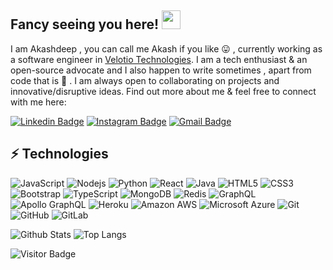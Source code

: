 ## Fancy seeing you here! <img src="https://raw.githubusercontent.com/aemmadi/aemmadi/master/wave.gif" width="30px">

I am Akashdeep , you can call me Akash if you like :stuck_out_tongue: , currently working as a software engineer in
[Velotio Technologies](https://www.velotio.com/). I am a tech enthusiast & an open-source advocate and I also happen to write sometimes , apart from code that is :zany_face: . I am always open to collaborating on projects and innovative/disruptive ideas. Find out more about me & feel free to connect with me here:

[![Linkedin Badge](https://img.shields.io/badge/-Akashdeep-blue?style=flat-square&logo=Linkedin&logoColor=white&link=https://www.linkedin.com/in/akashdeep-patra-632428122/)](https://www.linkedin.com/in/akashdeep-patra-632428122/)
[![Instagram Badge](https://img.shields.io/badge/-mr_mornin_star-purple?style=flat-square&logo=instagram&logoColor=white&link=https://www.instagram.com/mr_mornin_star/)](https://www.instagram.com/mr_mornin_star/)
[![Gmail Badge](https://img.shields.io/badge/-adeep8961@gmail.com-c14438?style=flat-square&logo=Gmail&logoColor=white&link=mailto:adeep8961@gmail.com)](mailto:adeep8961@gmail.com)

## ⚡ Technologies

![JavaScript](https://img.shields.io/badge/-JavaScript-black?style=flat-square&logo=javascript)
![Nodejs](https://img.shields.io/badge/-Nodejs-black?style=flat-square&logo=Node.js)
![Python](https://img.shields.io/badge/-Python-black?style=flat-square&logo=Python)
![React](https://img.shields.io/badge/-React-black?style=flat-square&logo=react)
![Java](https://img.shields.io/badge/-java-E34A86?style=flat-square&logo=java)
![HTML5](https://img.shields.io/badge/-HTML5-E34F26?style=flat-square&logo=html5&logoColor=white)
![CSS3](https://img.shields.io/badge/-CSS3-1572B6?style=flat-square&logo=css3)
![Bootstrap](https://img.shields.io/badge/-Bootstrap-563D7C?style=flat-square&logo=bootstrap)
![TypeScript](https://img.shields.io/badge/-TypeScript-007ACC?style=flat-square&logo=typescript)
![MongoDB](https://img.shields.io/badge/-MongoDB-black?style=flat-square&logo=mongodb)
![Redis](https://img.shields.io/badge/-Redis-black?style=flat-square&logo=Redis)
![GraphQL](https://img.shields.io/badge/-GraphQL-E10098?style=flat-square&logo=graphql)
![Apollo GraphQL](https://img.shields.io/badge/-Apollo%20GraphQL-311C87?style=flat-square&logo=apollo-graphql)
![Heroku](https://img.shields.io/badge/-Heroku-430098?style=flat-square&logo=heroku)
![Amazon AWS](https://img.shields.io/badge/Amazon%20AWS-232F3E?style=flat-square&logo=amazon-aws)
![Microsoft Azure](https://img.shields.io/badge/Microsoft%20Azure-232F7E?style=flat-square&logo=microsoft-azure)
![Git](https://img.shields.io/badge/-Git-black?style=flat-square&logo=git)
![GitHub](https://img.shields.io/badge/-GitHub-181717?style=flat-square&logo=github)
![GitLab](https://img.shields.io/badge/-GitLab-FCA121?style=flat-square&logo=gitlab)

![Github Stats](https://github-readme-stats.vercel.app/api?username=Akashdeep-Patra&count_private=true&show_icons=true&include_all_commits=true)
![Top Langs](https://github-readme-stats.vercel.app/api/top-langs/?username=Akashdeep-Patra&hide=TeX&layout=compact)

![Visitor Badge](https://visitor-badge.laobi.icu/badge?page_id=Akashdeep-Patra.Akashdeep-Patra)
